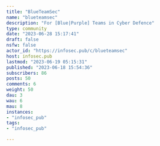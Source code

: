 ```yaml
---
title: "BlueTeamSec" 
name: "blueteamsec"
description: "For [Blue|Purple] Teams in Cyber Defence"
type: community
date: "2023-06-28 15:17:41"
draft: false
nsfw: false
actor_id: "https://infosec.pub/c/blueteamsec"
host: infosec.pub
lastmod: "2023-06-19 05:15:31"
published: "2023-06-18 15:54:36"
subscribers: 86
posts: 50
comments: 6
weight: 50
dau: 3
wau: 6
mau: 8
instances:
- "infosec_pub"
tags: 
- "infosec_pub"

---
```

